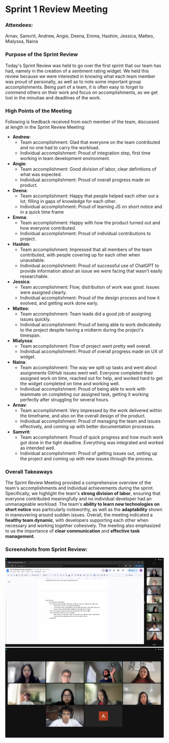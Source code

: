 # Sprint 1 Review Meeting

### Attendees: 
Arnav, Samvrit, Andrew, Angie, Deena, Emma, Hashim, Jessica, Matteo, Mialyssa, Naina 

### Purpose of the Sprint Review
Today's Sprint Review was held to go over the first sprint that our team has had, namely in the creation of a sentiment rating widget. We held this review because we were interested in knowing what each team member was proud of personally, as well as to note some important group accomplishments. Being part of a team, it is often easy to forget to commend others on their work and focus on accomplishments, as we get lost in the minutiae and deadlines of the work. 

### High Points of the Meeting
Following is feedback received from each member of the team, discussed at length in the Sprint Review Meeting:
- **Andrew**: 
  - Team accomplishment: Glad that everyone on the team contributed and no one had to carry the workload.
  - Individual accomplishment: Proud of integration step, first time working in team development environment. 
- **Angie**: 
  - Team accomplishment: Good division of labor, clear definitions of what was expected.
  - Individual accomplishment: Proud of overall progress made on product.
- **Deena**: 
  - Team accomplishment: Happy that people helped each other out a lot, filling in gaps of knowledge for each other.
  - Individual accomplishment: Proud of learning JS on short notice and in a quick time frame
- **Emma**: 
  - Team accomplishment: Happy with how the product turned out and how everyone contributed.
  - Individual accomplishment: Proud of individual contributions to project.
- **Hashim**: 
  - Team accomplishment: Impressed that all members of the team contributed, with people covering up for each other when unavailable.
  - Individual accomplishment: Proud of successful use of ChatGPT to provide information about an issue we were facing that wasn’t easily researchable.
- **Jessica**: 
  - Team accomplishment: Flow, distribution of work was good. Issues were assigned clearly.
  - Individual accomplishment: Proud of the design process and how it evolved, and getting work done early. 
- **Matteo**: 
  - Team accomplishment: Team leads did a good job of assigning issues quickly. 
  - Individual accomplishment: Proud of being able to work dedicatedly to the project despite having a midterm during the project's timespan.
- **Mialyssa**: 
  - Team accomplishment: Flow of project went pretty well overall. 
  - Individual accomplishment: Proud of overall progress made on UX of widget.
- **Naina**: 
  - Team accomplishment: The way we split up tasks and went about assignments GitHub issues went well. Everyone completed their assigned work on time, reached out for help, and worked hard to get the widget completed on time and working well.
  - Individual accomplishment: 	Proud of being able to work with teammate on completing our assigned task, getting it working perfectly after struggling for several hours.
- **Arnav**: 
  - Team accomplishment: Very impressed by the work delivered within the timeframe, and also on the overall design of the product.
  - Individual accomplishment: Proud of managing the team and issues effectively, and coming up with better documentation processes.
- **Samvrit**: 
  - Team accomplishment: Proud of quick progress and how much work got done in the tight deadline. Everything was integrated and worked as intended well. 
  - Individual accomplishment: Proud of getting issues out, setting up the project and coming up with new issues through the process.

### Overall Takeaways
The Sprint Review Meeting provided a comprehensive overview of the team's accomplishments and individual achievements during the sprint. Specifically, we highlight the team's **strong division of labor**, ensuring that everyone contributed meaningfully and no individual developer had an unmanageable workload. The team's **ability to learn new technologies on short notice** was particularly noteworthy, as well as the **adaptability** shown in maneuvering around sudden issues. Overall, the meeting indicated a **healthy team dynamic**, with developers supporting each other when necessary and working together cohesively. The meeting also emphasized to us the importance of **clear communication** and **effective task management**.

### Screenshots from Sprint Review:
![Screenshot1](../photos/Socials/Sprint_SS2.png)
![Screenshot2](../photos/Socials/Sprint_SS3.png)